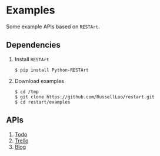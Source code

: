 # Examples

Some example APIs based on `RESTArt`.


## Dependencies

1. Install `RESTArt`

    ```
    $ pip install Python-RESTArt
    ```

2. Download examples

    ```
    $ cd /tmp
    $ git clone https://github.com/RussellLuo/restart.git
    $ cd restart/examples
    ```


## APIs

1. [Todo](todo)
2. [Trello](trello)
3. [Blog](blog)
